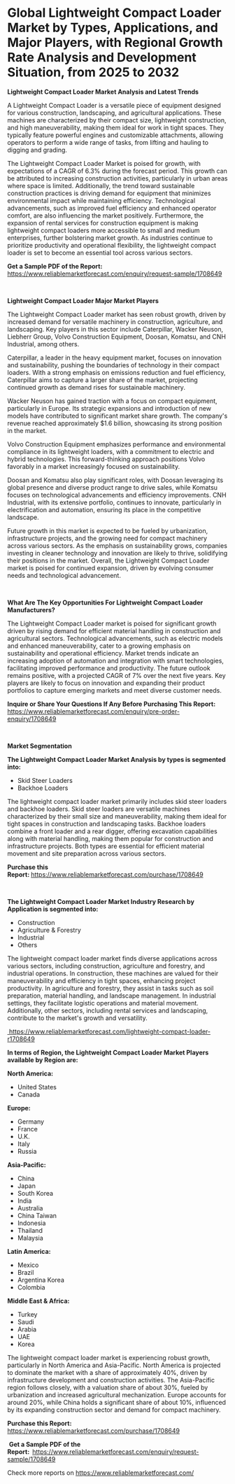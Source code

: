 <p><h1>Global Lightweight Compact Loader Market by Types, Applications, and Major Players, with Regional Growth Rate Analysis and Development Situation, from 2025 to 2032</h1></p><p><strong>Lightweight Compact Loader Market Analysis and Latest Trends</strong></p>
<p><p>A Lightweight Compact Loader is a versatile piece of equipment designed for various construction, landscaping, and agricultural applications. These machines are characterized by their compact size, lightweight construction, and high maneuverability, making them ideal for work in tight spaces. They typically feature powerful engines and customizable attachments, allowing operators to perform a wide range of tasks, from lifting and hauling to digging and grading.</p><p>The Lightweight Compact Loader Market is poised for growth, with expectations of a CAGR of 6.3% during the forecast period. This growth can be attributed to increasing construction activities, particularly in urban areas where space is limited. Additionally, the trend toward sustainable construction practices is driving demand for equipment that minimizes environmental impact while maintaining efficiency. Technological advancements, such as improved fuel efficiency and enhanced operator comfort, are also influencing the market positively. Furthermore, the expansion of rental services for construction equipment is making lightweight compact loaders more accessible to small and medium enterprises, further bolstering market growth. As industries continue to prioritize productivity and operational flexibility, the lightweight compact loader is set to become an essential tool across various sectors.</p></p>
<p><strong>Get a Sample PDF of the Report:&nbsp;</strong> <a href="https://www.reliablemarketforecast.com/enquiry/request-sample/1708649?utm_campaign=1893&utm_medium=2&utm_source=Github&utm_content=ia&utm_term=10012025&utm_id=lightweight-compact-loader">https://www.reliablemarketforecast.com/enquiry/request-sample/1708649</a></p>
<p>&nbsp;</p>
<p><strong>Lightweight Compact Loader Major Market Players</strong></p>
<p><p>The Lightweight Compact Loader market has seen robust growth, driven by increased demand for versatile machinery in construction, agriculture, and landscaping. Key players in this sector include Caterpillar, Wacker Neuson, Liebherr Group, Volvo Construction Equipment, Doosan, Komatsu, and CNH Industrial, among others.</p><p>Caterpillar, a leader in the heavy equipment market, focuses on innovation and sustainability, pushing the boundaries of technology in their compact loaders. With a strong emphasis on emissions reduction and fuel efficiency, Caterpillar aims to capture a larger share of the market, projecting continued growth as demand rises for sustainable machinery.</p><p>Wacker Neuson has gained traction with a focus on compact equipment, particularly in Europe. Its strategic expansions and introduction of new models have contributed to significant market share growth. The company's revenue reached approximately $1.6 billion, showcasing its strong position in the market.</p><p>Volvo Construction Equipment emphasizes performance and environmental compliance in its lightweight loaders, with a commitment to electric and hybrid technologies. This forward-thinking approach positions Volvo favorably in a market increasingly focused on sustainability.</p><p>Doosan and Komatsu also play significant roles, with Doosan leveraging its global presence and diverse product range to drive sales, while Komatsu focuses on technological advancements and efficiency improvements. CNH Industrial, with its extensive portfolio, continues to innovate, particularly in electrification and automation, ensuring its place in the competitive landscape.</p><p>Future growth in this market is expected to be fueled by urbanization, infrastructure projects, and the growing need for compact machinery across various sectors. As the emphasis on sustainability grows, companies investing in cleaner technology and innovation are likely to thrive, solidifying their positions in the market. Overall, the Lightweight Compact Loader market is poised for continued expansion, driven by evolving consumer needs and technological advancement.</p></p>
<p>&nbsp;</p>
<p><strong>What Are The Key Opportunities For Lightweight Compact Loader Manufacturers?</strong></p>
<p><p>The Lightweight Compact Loader market is poised for significant growth driven by rising demand for efficient material handling in construction and agricultural sectors. Technological advancements, such as electric models and enhanced maneuverability, cater to a growing emphasis on sustainability and operational efficiency. Market trends indicate an increasing adoption of automation and integration with smart technologies, facilitating improved performance and productivity. The future outlook remains positive, with a projected CAGR of 7% over the next five years. Key players are likely to focus on innovation and expanding their product portfolios to capture emerging markets and meet diverse customer needs.</p></p>
<p><strong>Inquire or Share Your Questions If Any Before Purchasing This Report:</strong> <a href="https://www.reliablemarketforecast.com/enquiry/pre-order-enquiry/1708649?utm_campaign=1893&utm_medium=2&utm_source=Github&utm_content=ia&utm_term=10012025&utm_id=lightweight-compact-loader">https://www.reliablemarketforecast.com/enquiry/pre-order-enquiry/1708649</a></p>
<p>&nbsp;</p>
<p><strong>Market Segmentation</strong></p>
<p><strong>The Lightweight Compact Loader Market Analysis by types is segmented into:</strong></p>
<p><ul><li>Skid Steer Loaders</li><li>Backhoe Loaders</li></ul></p>
<p><p>The lightweight compact loader market primarily includes skid steer loaders and backhoe loaders. Skid steer loaders are versatile machines characterized by their small size and maneuverability, making them ideal for tight spaces in construction and landscaping tasks. Backhoe loaders combine a front loader and a rear digger, offering excavation capabilities along with material handling, making them popular for construction and infrastructure projects. Both types are essential for efficient material movement and site preparation across various sectors.</p></p>
<p><strong>Purchase this Report:&nbsp;</strong><a href="https://www.reliablemarketforecast.com/purchase/1708649?utm_campaign=1893&utm_medium=2&utm_source=Github&utm_content=ia&utm_term=10012025&utm_id=lightweight-compact-loader">https://www.reliablemarketforecast.com/purchase/1708649</a></p>
<p>&nbsp;</p>
<p><strong>The Lightweight Compact Loader Market Industry Research by Application is segmented into:</strong></p>
<p><ul><li>Construction</li><li>Agriculture & Forestry</li><li>Industrial</li><li>Others</li></ul></p>
<p><p>The lightweight compact loader market finds diverse applications across various sectors, including construction, agriculture and forestry, and industrial operations. In construction, these machines are valued for their maneuverability and efficiency in tight spaces, enhancing project productivity. In agriculture and forestry, they assist in tasks such as soil preparation, material handling, and landscape management. In industrial settings, they facilitate logistic operations and material movement. Additionally, other sectors, including rental services and landscaping, contribute to the market's growth and versatility.</p></p>
<p><a href="https://www.reliablemarketforecast.com/lightweight-compact-loader-r1708649?utm_campaign=1893&utm_medium=2&utm_source=Github&utm_content=ia&utm_term=10012025&utm_id=lightweight-compact-loader">&nbsp;https://www.reliablemarketforecast.com/lightweight-compact-loader-r1708649</a></p>
<p><strong>In terms of Region, the Lightweight Compact Loader Market Players available by Region are:</strong></p>
<p>
    <p> <strong> North America: </strong>
        <ul>
            <li>United States</li>
            <li>Canada</li>
        </ul>
        </p> 
    <p> <strong> Europe: </strong>
        <ul>
            <li>Germany</li>
            <li>France</li>
            <li>U.K.</li>
            <li>Italy</li>
            <li>Russia</li>
        </ul>
        </p> 
    <p> <strong> Asia-Pacific: </strong>
        <ul>
            <li>China</li>
            <li>Japan</li>
            <li>South Korea</li>
            <li>India</li>
            <li>Australia</li>
            <li>China Taiwan</li>
            <li>Indonesia</li>
            <li>Thailand</li>
            <li>Malaysia</li>
        </ul>
        </p> 
    <p> <strong> Latin America: </strong>
        <ul>
            <li>Mexico</li>
            <li>Brazil</li>
            <li>Argentina Korea</li>
            <li>Colombia</li>
        </ul>
        </p> 
    <p> <strong> Middle East & Africa: </strong>
        <ul>
            <li>Turkey</li>
            <li>Saudi</li>
            <li>Arabia</li>
            <li>UAE</li>
            <li>Korea</li>
        </ul>
    </p>
    </p>
<p><p>The lightweight compact loader market is experiencing robust growth, particularly in North America and Asia-Pacific. North America is projected to dominate the market with a share of approximately 40%, driven by infrastructure development and construction activities. The Asia-Pacific region follows closely, with a valuation share of about 30%, fueled by urbanization and increased agricultural mechanization. Europe accounts for around 20%, while China holds a significant share of about 10%, influenced by its expanding construction sector and demand for compact machinery.</p></p>
<p><strong>Purchase this Report: </strong><a href="https://www.reliablemarketforecast.com/purchase/1708649?utm_campaign=1893&utm_medium=2&utm_source=Github&utm_content=ia&utm_term=10012025&utm_id=lightweight-compact-loader">https://www.reliablemarketforecast.com/purchase/1708649</a></p>
<p>&nbsp;<strong>Get a Sample PDF of the Report:&nbsp;&nbsp;</strong><a href="https://www.reliablemarketforecast.com/enquiry/request-sample/1708649?utm_campaign=1893&utm_medium=2&utm_source=Github&utm_content=ia&utm_term=10012025&utm_id=lightweight-compact-loader">https://www.reliablemarketforecast.com/enquiry/request-sample/1708649</a></p>
<p><strong></strong></p>
<p>Check more reports on <a href="https://www.reliablemarketforecast.com/?utm_campaign=1893&utm_medium=2&utm_source=Github&utm_content=ia&utm_term=10012025&utm_id=lightweight-compact-loader">https://www.reliablemarketforecast.com/</a></p>